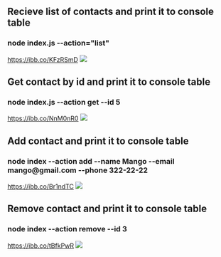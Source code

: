 <h2 align="left">Recieve list of contacts and print it to console table</h1> 
<h3>node index.js --action="list" </h2>
<a href='https://ibb.co/KFzRSmD'>https://ibb.co/KFzRSmD</a>
<img src = 'https://i.ibb.co/qkFXVxC/Screenshot-1.png' max-width = '100%' />


<h2 align="left">Get contact by id and print it to console table</h1> 
<h3>node index.js --action get --id 5 </h2>
<a href='https://ibb.co/NnM0nR0'>https://ibb.co/NnM0nR0</a>
<img src = 'https://i.ibb.co/R4qX48X/Screenshot-2.png' max-width = '100%' />

<h2 align="left">Add contact and print it to console table</h1> 
<h3>node index --action add --name Mango --email mango@gmail.com --phone 322-22-22</h2>
<a href='https://ibb.co/Br1ndTC'>https://ibb.co/Br1ndTC</a>
<img src = 'https://i.ibb.co/s6BWksV/Screenshot-3.png' max-width = '100%' />

<h2 align="left">Remove contact and print it to console table</h1> 
<h3>node index --action remove --id 3</h2>
<a href='https://ibb.co/tBfkPwR'>https://ibb.co/tBfkPwR</a>
<img src = 'https://i.ibb.co/VVyrp06/Screenshot-4.png' max-width = '100%' />
